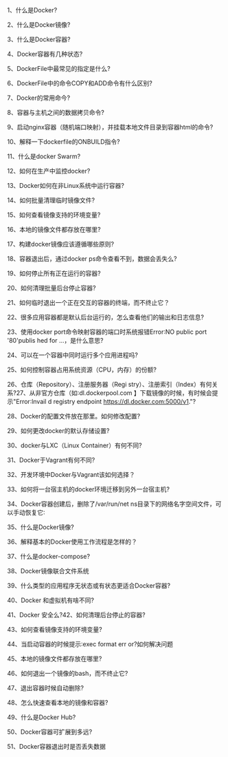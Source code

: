 1、什么是Docker?

2、什么是Docker镜像?

3、什么是Docker容器?

4、Docker容器有几种状态?

5、DockerFile中最常见的指定是什么?

6、DockerFile中的命令COPY和ADD命令有什么区别?

7、Docker的常用命今?

8、容器与主机之间的数据拷贝命令?

9、启动nginx容器（随机端口映射），并挂载本地文件目录到容器html的命令?

10、解释一下dockerfile的ONBUILD指令?

11、什么是docker Swarm?

12、如何在生产中监控docker?

13、Docker如何在非Linux系统中运行容器?

14、如何批量清理临时镜像文件?

15、如何查看镜像支持的环境变量?

16、本地的镜像文件都存放在哪里?

17、构建docker镜像应该遵循哪些原则?

18、容器退出后，通过docker ps命令查看不到，数据会丢失么?

19、如何停止所有正在运行的容器?

20、如何清理批量后台停止容器?

21、如何临时退出一个正在交互的容器的终端，而不终止它？

22、很多应用容器都是默认后台运行的，怎么查看他们的输出和日志信息?

23、使用docker port命令映射容器的端口时系统报错Error∶NO public port '80'publis hed for …，是什么意思?

24、可以在一个容器中同时运行多个应用进程吗?

25、如何控制容器占用系统资源（CPU，内存）的份额?

26、仓库（Repository）、注册服务器（Regi stry）、注册索引（Index）有何关系?27、从非官方仓库（如∶dl.dockerpool.com 】下载镜像的时候，有时候会提示"Error∶lnvail d registry endpoint https://dl.docker.com:5000/v1."?

28、Docker的配置文件放在那里。如何修改配置?

29、如何更改docker的默认存储设置?

30、docker与LXC（Linux Container）有何不同?

31、Docker于Vagrant有何不同?

32、开发环境中Docker与Vagrant该如何选择？

33、如何将一台宿主机的docker环境迁移到另外一台宿主机?

34、Docker容器创建后，删除了/var/run/net ns目录下的网络名字空间文件，可以手动恢复它∶

35、什么是Docker镜像?

36、解释基本的Docker使用工作流程是怎样的？

37、什么是docker-compose?

38、Docker镜像联合文件系统

39、什么类型的应用程序无状态或有状态更适合Docker容器?

40、Docker 和虚拟机有啥不同?

41、Docker 安全么?42、如何清理后台停止的容器?

43、如何查看镜像支持的环境变量?

44、当启动容器的时候提示∶exec format err or?如何解决问题

45、本地的镜像文件都存放在哪里?

46、如何退出一个镜像的bash，而不终止它?

47、退出容器时候自动删除?

48、怎么快速查看本地的镜像和容器?

49、什么是Docker Hub?

50、Docker容器可扩展到多远?

51、Docker容器退出时是否丢失数据